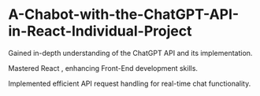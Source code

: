 # A-Chabot-with-the-ChatGPT-API-in-React-Individual-Project

Gained in-depth understanding of the ChatGPT API and its implementation.

Mastered React , enhancing Front-End development skills.

Implemented efficient API request handling for real-time chat functionality.
